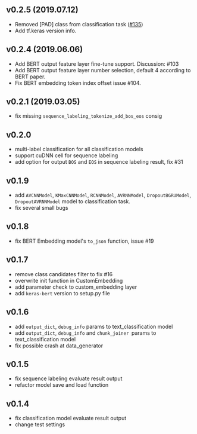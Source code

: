 ## v0.2.5 (2019.07.12)

* Removed [PAD] class from classification task ([#135](https://github.com/BrikerMan/Kashgari/issues/135))
* Add tf.keras version info.

## v0.2.4 (2019.06.06)

* Add BERT output feature layer fine-tune support. Discussion: #103
* Add BERT output feature layer number selection, default 4 according to BERT paper.
* Fix BERT embedding token index offset issue #104.

## v0.2.1 (2019.03.05)

* fix missing `sequence_labeling_tokenize_add_bos_eos` consig

## v0.2.0

* multi-label classification for all classification models
* support cuDNN cell for sequence labeling
* add option for output `BOS` and `EOS` in sequence labeling result, fix #31 

## v0.1.9

* add `AVCNNModel`, `KMaxCNNModel`, `RCNNModel`, `AVRNNModel`, `DropoutBGRUModel`, `DropoutAVRNNModel` model to classification task.
* fix several small bugs

## v0.1.8
* fix BERT Embedding  model's `to_json` function, issue #19 

## v0.1.7

* remove class candidates filter to fix #16
* overwrite init function in CustomEmbedding
* add parameter check to custom_embedding layer
* add `keras-bert` version to setup.py file

## v0.1.6
* add `output_dict`, `debug_info` params to text_classification model
* add `output_dict`, `debug_info` and `chunk_joiner `params to text_classification model
* fix possible crash at data_generator

## v0.1.5

* fix sequence labeling evaluate result output
* refactor model save and load function

## v0.1.4

* fix classification model evaluate result output
* change test settings